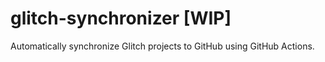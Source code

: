 # glitch-synchronizer [WIP]

Automatically synchronize Glitch projects to GitHub using GitHub Actions.
